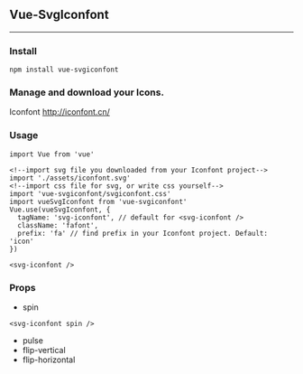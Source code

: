 ## Vue-SvgIconfont
---

### Install

```
npm install vue-svgiconfont
```

### Manage and download your Icons.

Iconfont http://iconfont.cn/

### Usage
```vuejs
import Vue from 'vue'

<!--import svg file you downloaded from your Iconfont project-->
import './assets/iconfont.svg'
<!--import css file for svg, or write css yourself-->
import 'vue-svgiconfont/svgiconfont.css'
import vueSvgIconfont from 'vue-svgiconfont'
Vue.use(vueSvgIconfont, {
  tagName: 'svg-iconfont', // default for <svg-iconfont />
  className: 'fafont',
  prefix: 'fa' // find prefix in your Iconfont project. Default: 'icon'
})
```

```vue
<svg-iconfont />
```

### Props

- spin

```vue
<svg-iconfont spin />
```

- pulse
- flip-vertical
- flip-horizontal
